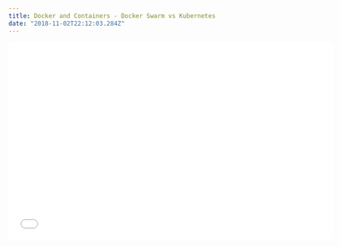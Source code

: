 ```yaml
---
title: Docker and Containers - Docker Swarm vs Kubernetes
date: "2018-11-02T22:12:03.284Z"
---
```


<div class="embed-responsive embed-responsive-16by9">
    <iframe class="embed-responsive-item" id="youtubeplayer" type="text/html" width="640" height="390"
        src="//www.youtube.com/embed/L8xuFG49Fac" frameborder="0"/>
</div>

## Docker Swarm

- Built-in Docker orchestration system that manages your container in production
- Redeployment with zero downtime
- Simpler to learn, yet less powerful than Kubernetes

## Kubernetes

- Orchestration system for Docker, built by Google, can also run in non-Docker environment
- Far more features than Docker Swarm
- Most popular choice in live projects, strongly recommended in 2018
